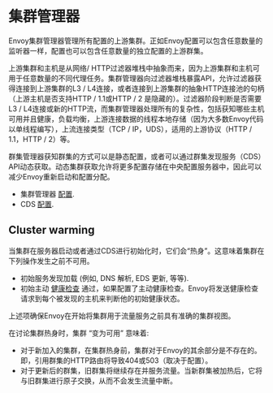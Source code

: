 # 集群管理器

Envoy集群管理器管理所有配置的上游集群。正如Envoy配置可以包含任意数量的监听器一样，配置也可以包含任意数量的独立配置的上游群集。

上游集群和主机是从网络/ HTTP过滤器堆栈中抽象而来，因为上游集群和主机可用于任意数量的不同代理任务。集群管理器向过滤器堆栈暴露API，允许过滤器获得连接到上游集群的L3 / L4连接，或者连接到上游集群的抽象HTTP连接池的句柄（上游主机是否支持HTTP / 1.1或HTTP / 2 是隐藏的）。过滤器阶段判断是否需要L3 / L4连接或新的HTTP流，而集群管理器处理所有的复杂性，包括获知哪些主机可用并且健康，负载均衡，上游连接数据的线程本地存储（因为大多数Envoy代码以单线程编写），上流连接类型（TCP / IP，UDS），适用的上游协议（HTTP / 1.1，HTTP / 2）等。

群集管理器获知群集的方式可以是静态配置，或者可以通过群集发现服务（CDS）API动态获取。动态集群获取允许将更多配置存储在中央配置服务器中，因此可以减少Envoy重新启动和配置分配。

- 集群管理器 [配置](../../configuration/cluster_manager/cluster_manager.md#config-cluster-manager).
- CDS [配置](../../configuration/cluster_manager/cds.md#config-cluster-manager-cds).

## Cluster warming

当集群在服务器启动或者通过CDS进行初始化时，它们会“热身”。这意味着集群在下列操作发生之前不可用。

- 初始服务发现加载 (例如, DNS 解析, EDS 更新, 等等).
- 初始主动 [健康检查](health_checking.md#arch-overview-health-checking) 通过，如果配置了主动健康检查。Envoy将发送健康检查请求到每个被发现的主机来判断他的初始健康状态。

上述项确保Envoy在开始将集群用于流量服务之前具有准确的集群视图。

在讨论集群热身时，集群 “变为可用” 意味着:

- 对于新加入的集群，在集群热身前，集群对于Envoy的其余部分是不存在的。即，引用群集的HTTP路由将导致404或503（取决于配置）。
- 对于更新后的群集，旧群集将继续存在并服务流量。当新群集被加热后，它将与旧群集进行原子交换，从而不会发生流量中断。